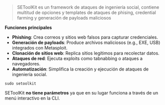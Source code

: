 > SEToolKit es un framework de ataques de ingeniería social, contiene multitud de opciones y templates de ataques de phising, credential farming y generación de payloads maliciosos

**Funciones principales**
- **Phishing**: Crea correos y sitios web falsos para capturar credenciales.
- **Generación de payloads**: Produce archivos maliciosos (e.g., EXE, USB) integrados con Metasploit.
- **Clonación de sitios web**: Replica sitios legítimos para recolectar datos.
- **Ataques de red**: Ejecuta exploits como tabnabbing o ataques a navegadores.
- **Automatización**: Simplifica la creación y ejecución de ataques de ingeniería social.
```
sudo setoolkit
```

SEToolKit **no tiene parámetros** ya que en su lugar funciona a través de un menú interactivo en la CLI.